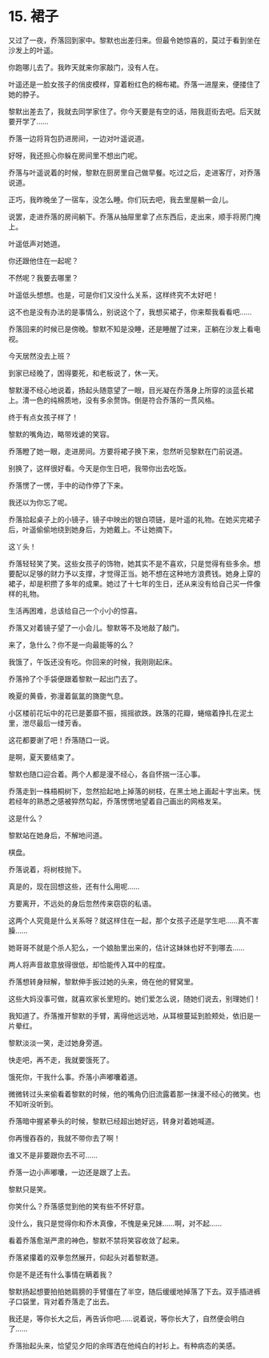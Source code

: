 # 15. 裙子

又过了一夜，乔落回到家中。黎默也出差归来。但最令她惊喜的，莫过于看到坐在沙发上的叶遥。

你跑哪儿去了。我昨天就来你家敲门，没有人在。

叶遥还是一脸女孩子的俏皮模样，穿着粉红色的棉布裙。乔落一进屋来，便搂住了她的脖子。

黎默出差去了，我就去同学家住了。你今天要是有空的话，陪我逛街去吧。后天就要开学了……

乔落一边将背包扔进房间，一边对叶遥说道。

好呀，我还担心你躲在房间里不想出门呢。

乔落与叶遥说着的时候，黎默在厨房里自己做早餐。吃过之后，走进客厅，对乔落说道。

正巧，我昨晚坐了一宿车，没怎么睡。你们玩去吧，我去里屋躺一会儿。

说罢，走进乔落的房间躺下。乔落从抽屉里拿了点东西后，走出来，顺手将房门掩上。

叶遥低声对她道。

你还跟他住在一起呢？

不然呢？我要去哪里？

叶遥低头想想。也是，可是你们又没什么关系，这样终究不太好吧！

这不也是没有办法的是事情么，别说这个了，我想买裙子，你来帮我看看吧……

乔落回来的时候已是傍晚。黎默不知是没睡，还是睡醒了过来，正躺在沙发上看电视。

今天居然没去上班？

到家已经晚了，困得要死，和老板说了，休一天。

黎默漫不经心地说着，扬起头随意望了一眼，目光凝在乔落身上所穿的淡蓝长裙上。清一色的纯棉质地，没有多余赘饰。倒是符合乔落的一贯风格。

终于有点女孩子样了！

黎默的嘴角边，略带戏谑的笑容。

乔落瞪了她一眼，走进房间。方要将裙子换下来，忽然听见黎默在门前说道。

别换了，这样很好看。今天是你生日吧，我带你出去吃饭。

乔落愣了一愣，手中的动作停了下来。


我还以为你忘了呢。

乔落拾起桌子上的小镜子，镜子中映出的银白项链，是叶遥的礼物。在她买完裙子后，叶遥偷偷地绕到她身后，为她戴上。不让她摘下。

这丫头！

乔落轻轻笑了笑。这些女孩子的饰物，她其实不是不喜欢，只是觉得有些多余。想要配以足够的财力予以支撑，才觉得正当。她不想在这种地方浪费钱。她身上穿的裙子，却是积攒了多年的成果。她过了十七年的生日，还从来没有给自己买一件像样的礼物。

生活再困难，总该给自己一个小小的惊喜。

乔落又对着镜子望了一小会儿。黎默等不及地敲了敲门。

来了，急什么？你不是一向最能等的么？

我饿了，午饭还没有吃。你回来的时候，我刚刚起床。

乔落拎了个手袋便跟着黎默一起出门去了。

晚夏的黄昏，弥漫着氤氲的旖旎气息。

小区楼前花坛中的花已是萎靡不振，摇摇欲跌。跌落的花瓣，蜷缩着挣扎在泥土里，泄尽最后一缕芳香。

这花都要谢了吧！乔落随口一说。

是啊，夏天要结束了。

黎默也随口迎合着。两个人都是漫不经心，各自怀揣一汪心事。

乔落走到一株梧桐树下，忽然拾起地上掉落的树枝，在黑土地上画起十字出来。恍若经年的熟悉之感被猝然勾起，乔落愣愣地望着自己画出的网格发呆。

这是什么？

黎默站在她身后，不解地问道。

棋盘。

乔落说着，将树枝抛下。

真是的，现在回想这些，还有什么用呢……

方要离开，不远处的身后忽然传来窃窃的私语。

这两个人究竟是什么关系呀？就这样住在一起，那个女孩子还是学生吧……真不害臊……

她哥哥不就是个杀人犯么，一个娘胎里出来的，估计这妹妹也好不到哪去……

两人将声音故意放得很低，却恰能传入耳中的程度。

乔落想转身辩解，黎默伸手扳过她的头来，倚在他的臂窝里。

这些大妈没事可做，就喜欢家长里短的。她们爱怎么说，随她们说去，别理她们！

我知道了。乔落推开黎默的手臂，离得他远远地，从耳根蔓延到脸颊处，依旧是一片晕红。

黎默淡淡一笑，走过她身旁道。

快走吧，再不走，我就要饿死了。

饿死你，干我什么事。乔落小声嘟囔着道。

微微转过头来偷看着黎默的时候，他的嘴角仍旧流露着那一抹漫不经心的微笑。也不知听没听到。

乔落暗中握紧拳头的时候，黎默已经超出她好远，转身对着她喊道。

你再慢吞吞的，我就不带你去了啊！

谁又不是非要跟你去不可……

乔落一边小声嘟囔，一边还是跟了上去。

黎默只是笑。

你笑什么？乔落感觉到他的笑有些不怀好意。

没什么，我只是觉得你和乔木真像，不愧是亲兄妹……啊，对不起……

看着乔落愈渐严肃的神色，黎默不禁将笑容收敛了起来。

乔落紧攥着的双拳忽然展开，仰起头对着黎默道。

你是不是还有什么事情在瞒着我？

黎默扬起想要拍拍她肩膀的手臂僵在了半空，随后缓缓地掉落了下去。双手插进裤子口袋里，背对着乔落走了出去。

我还是，等你长大之后，再告诉你吧……说着说，等你长大了，自然便会明白了……

乔落抬起头来，恰望见夕阳的余晖洒在他纯白的衬衫上。有种病态的美感。
